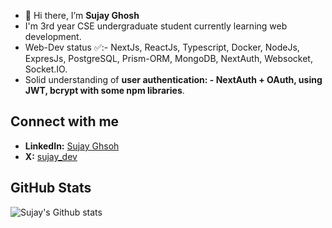 - 👋 Hi there, I’m **Sujay Ghosh**
-    I'm  3rd year CSE undergraduate student currently learning web development.
-   Web-Dev status ✅:- NextJs, ReactJs, Typescript, Docker, NodeJs, ExpresJs, PostgreSQL, Prism-ORM, MongoDB, NextAuth, Websocket, Socket.IO.
-   Solid understanding of **user authentication: - NextAuth + OAuth, using JWT, bcrypt with some npm libraries**.
  
## Connect with me
- **LinkedIn:** [Sujay Ghsoh](https://www.linkedin.com/in/sujay-ghosh-1b18a2266/)
- **X:** [sujay_dev](https://x.com/sujay_dev_)
 
##  GitHub Stats
![Sujay's Github stats](https://github-readme-stats.vercel.app/api?username=sujaycontributer&show_icons=true&theme=radical)
